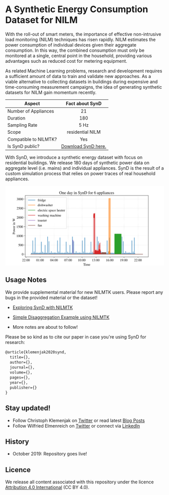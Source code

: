 # A Synthetic Energy Consumption Dataset for NILM

With the roll-out of smart meters, the importance of effective non-intrusive load monitoring (NILM) techniques has risen rapidly. NILM
estimates the power consumption of individual devices given their aggregate consumption. In this way, the combined consumption must only be
monitored at a single, central point in the household, providing various
advantages such as reduced cost for metering equipment.

As related Machine Learning problems, research and development requires a sufficient amount of data to train and validate new approaches. As a viable alternative to collecting datasets in buildings during expensive and time-consuming measurement campaigns, the idea of generating synthetic datasets for NILM gain momentum recently.

| Aspect       |   Fact about SynD        |
| ------------- |:-------------:|
| Number of Appliances      | 21 |
| Duration     | 180      |  
| Sampling Rate | 5 Hz    |
| Scope | residential NILM   |
| Compatible to NILMTK? |  Yes   |
| Is SynD public? | [Download SynD here.](https://docs.google.com/forms/d/e/1FAIpQLSeDYgj1ljwLb65WEhpcygzvjm2NQo4fWZ5z9tTB_RjZHqHVwQ/viewform?usp=sf_link)|

With SynD, we introduce a synthetic energy dataset with focus on residential buildings. We release 180 days of synthetic power data on aggregate level (i.e. mains) and individual appliances. SynD is the result of a custom simulation process that relies on power traces of real household appliances.

![One day in SynD for six appliances](img/github.png)

## Usage Notes

We provide supplemental material for new NILMTK users. Please report any bugs in the provided material or the dataset!

* [Exploring SynD with NILMTK](examples/synd_exploration.ipynb)

* [Simple Disaggregation Example using NILMTK](examples/simple_disaggregation.ipynb)

* More notes are about to follow!

Please be so kind as to cite our paper in case you're using SynD for research:

```
@article{klemenjak2020synd,
  title={},
  author={},
  journal={},
  volume={},
  pages={},
  year={},
  publisher={}
}
```

## Stay updated!

* Follow Christoph Klemenjak on [Twitter](https://twitter.com/CKlemenjak) or read latest [Blog Posts](https://klemenjak.github.io/)
* Follow Wilfried Elmenreich on [Twitter](https://twitter.com/elmenreich) or connect via [LinkedIn](https://www.linkedin.com/in/wilfriedelmenreich/)

## History

* October 2019: Repository goes live!

## Licence

We release all content associated with this repository under the licence [Attribution 4.0 International](https://creativecommons.org/licenses/by/4.0/) (CC BY 4.0).
